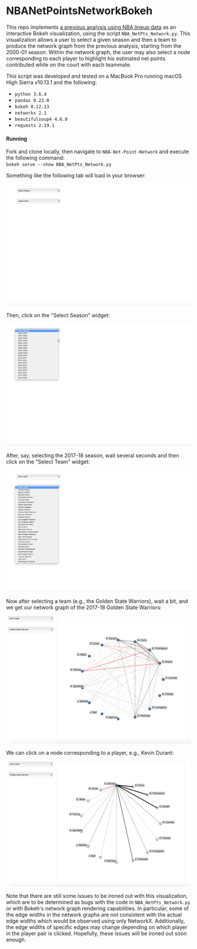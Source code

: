 # NBANetPointsNetworkBokeh

This repo implements [a previous analysis using NBA lineup data](https://github.com/douglaswlee/NBANetPointsNetwork) as an interactive Bokeh visualization, using the script `NBA_NetPts_Network.py`. This visualization allows a user to select a given season and then a team to produce the network graph from the previous analysis, starting from the 2000-01 season. Within the network graph, the user may also select a node corresponding to each player to highlight his estimated net points contributed while on the court with each teammate.

This script was developed and tested on a MacBook Pro running macOS High Sierra v10.13.1 and the following:

* `python 3.6.4`
* `pandas 0.22.0`
* `bokeh 0.12.13`
* `networkx 2.1`
* `beautifulsoup4 4.6.0`
* `requests 2.19.1`

#### Running

Fork and clone locally, then navigate to `NBA-Net-Point-Network` and execute the following command:  
`bokeh serve --show NBA_NetPts_Network.py`

Something like the following tab will load in your browser:

<p align="center">
  <img src="imgs/Initial.png">
</p>

Then, click on the "Select Season" widget:

<p align="center">
  <img src="imgs/SelectSeason.png">
</p>

After, say, selecting the 2017-18 season, wait several seconds and then click on the "Select Team" widget:

<p align="center">
  <img src="imgs/SelectTeam.png">
</p>

Now after selecting a team (e.g., the Golden State Warriors), wait a bit, and we get our network graph of the 2017-18 Golden State Warriors:

<p align="center">
  <img src="imgs/Warriors.png">
</p>

We can click on a node corresponding to a player, e.g., Kevin Durant:

<p align="center">
  <img src="imgs/Durant.png">
</p>

Note that there are still some issues to be ironed out with this visualization, which are to be determined as bugs with the code in `NBA_NetPts_Network.py` or with Bokeh's network graph rendering capabilities. In particular, some of the edge widths in the network graphs are not consistent with the actual edge widths which would be observed using only NetworkX. Additionally, the edge widths of specific edges may change depending on which player in the player pair is clicked. Hopefully, these issues will be ironed out soon enough.
